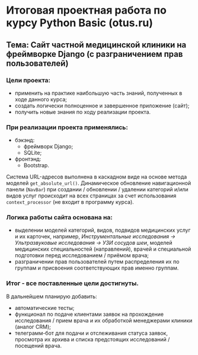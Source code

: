 # Итоговая проектная работа по курсу Python Basic (otus.ru)


## Тема: Сайт частной медицинской клиники на фреймворке Django (с разграничением прав пользователей)


### Цели проекта:
- применить на практике наибольшую часть знаний, полученных в ходе данного курса;
- создать логически полноценное и завершенное приложение (сайт);
- получить новые знания по ходу реализации проекта.

### При реализации проекта применялись:
- бэкэнд:
    - фреймворк Django;
    - SQLite;
- фронтэнд:
    - Bootstrap.

Система URL-адресов выполнена в каскадном виде на основе метода моделей `get_absolute_url()`. Динамическое обновление навигационной панели (`NavBar`) при создании / обновлении / удалении категорий и/или видов услуг происходит на всех страницах за счет использования `context_processor` (не входит в программу курса).


### Логика работы сайта основана на:
- выделении моделей категорий, видов, подвидов медицинских услуг и их карточек, например, _Инструментальные исследования -> Ультразвуковые исследования -> УЗИ сосудов шеи_, моделей медицинских специальностей (направлений), врачей и специальной подготовки перед исследованием / приёмом врача;
- разграничении прав пользователей путем распределения их по группам и присвоения соответствующих прав именно группам.

 
### Итог - все поставленные цели достигнуты.

В дальнейшем планирую добавить:
- автоматические тесты;
- функционал по подаче клиентами заявок на прохождение исследования / прием врача и их обработкой менеджерами клиники (аналог CRM);
- телеграмм-бот для подачи и отслеживания статуса заявок, просмотра их архива и списка предстоящих исследований / посещений врача.
